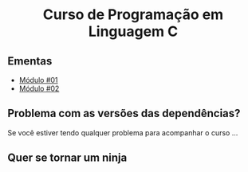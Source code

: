 <h1 align="center">
  Curso de Programação em Linguagem C
</h1>

## Ementas

- [Módulo #01](modulo_01.md)
- [Módulo #02](modulo_02.md)


## Problema com as versões das dependências?

Se você estiver tendo qualquer problema para acompanhar o curso ...

## Quer se tornar um ninja
